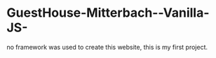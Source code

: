 # GuestHouse-Mitterbach--Vanilla-JS-
no framework was used to create this website, this is my first project. 
